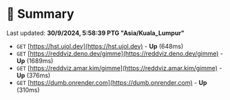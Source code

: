 # 📖 Summary
Last updated: **30/9/2024, 5:58:39 PTG "Asia/Kuala_Lumpur"**

- `GET` [https://hst.ujol.dev](https://hst.ujol.dev) - **Up** (648ms)
- `GET` [https://reddviz.deno.dev/gimme](https://reddviz.deno.dev/gimme) - **Up** (1689ms)
- `GET` [https://reddviz.amar.kim/gimme](https://reddviz.amar.kim/gimme) - **Up** (376ms)
- `GET` [https://dumb.onrender.com](https://dumb.onrender.com) - **Up** (310ms)
